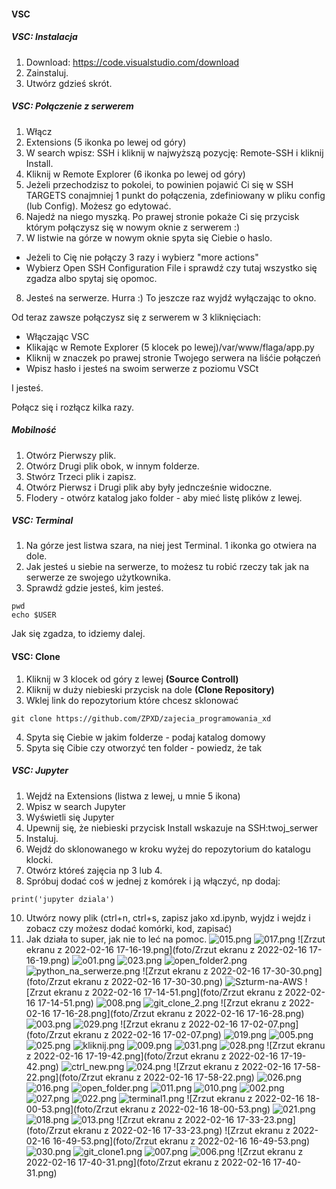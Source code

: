 





#### VSC

##### VSC: Instalacja

1. Download: https://code.visualstudio.com/download
2. Zainstaluj.
3. Utwórz gdzieś skrót.

##### VSC: Połączenie z serwerem

1. Włącz
2. Extensions (5 ikonka po lewej od góry)
3. W search wpisz: SSH i kliknij w najwyższą pozycję: Remote-SSH i kliknij Install.
4. Kliknij w Remote Explorer (6 ikonka po lewej od góry)
5. Jeżeli przechodzisz to pokolei, to powinien pojawić Ci się w SSH TARGETS conajmniej 1 punkt do połączenia, zdefiniowany w pliku config (lub Config). Możesz go edytować.
6. Najedź na niego myszką. Po prawej stronie pokaże Ci się przycisk którym połączysz się w nowym oknie z serwerem :)
7. W listwie na górze w nowym oknie spyta się Ciebie o haslo.
- Jeżeli to Cię nie połączy 3 razy i wybierz "more actions" 
- Wybierz Open SSH Configuration File i sprawdź czy tutaj wszystko się zgadza albo spytaj się opomoc.
8. Jesteś na serwerze. Hurra :) To jeszcze raz wyjdź wyłączając to okno.

Od teraz zawsze połączysz się z serwerem w 3 kliknięciach:
- Włączając VSC
- Klikając w Remote Explorer (5 klocek po lewej)/var/www/flaga/app.py
- Kliknij w znaczek po prawej stronie Twojego serwera na liśćie połączeń
- Wpisz hasło i jesteś na swoim serwerze z poziomu VSCt

I jesteś. 

Połącz się i rozłącz kilka razy.

##### Mobilność

1. Otwórz Pierwszy plik.
2. Otwórz Drugi plik obok, w innym folderze.
3. Stwórz Trzeci plik i zapisz.
4. Otwórz Pierwsz i Drugi plik aby były jedncześnie widoczne.
5. Flodery - otwórz katalog jako folder - aby mieć listę plików z lewej.

##### VSC: Terminal

1. Na górze jest listwa szara, na niej jest Terminal. 1 ikonka go otwiera na dole.
2. Jak jesteś u siebie na serwerze, to możesz tu robić rzeczy tak jak na serwerze ze swojego użytkownika.
3. Sprawdź gdzie jesteś, kim jesteś.
```
pwd
echo $USER
```
Jak się zgadza, to idziemy dalej.

#### VSC: Clone

1. Kliknij w 3 klocek od góry z lewej **(Source Controll)**
2. Kliknij w duży niebieski przycisk na dole **(Clone Repository)**
3. Wklej link do repozytorium które chcesz sklonować
```
git clone https://github.com/ZPXD/zajecia_programowania_xd
```
4. Spyta się Ciebie w jakim folderze - podaj katalog domowy
5. Spyta się Cibie czy otworzyć ten folder - powiedz, że tak

##### VSC: Jupyter

1. Wejdź na Extensions (listwa z lewej, u mnie 5 ikona)
2. Wpisz w search Jupyter
3. Wyświetli się Jupyter
4. Upewnij się, że niebieski przycisk Install wskazuje na SSH:twoj_serwer
5. Instaluj.
7. Wejdź do sklonowanego w kroku wyżej do repozytorium do katalogu klocki.
8. Otwórz któreś zajęcia np 3 lub 4.
9. Spróbuj dodać coś w jednej z komórek i ją włączyć, np dodaj:
```
print('jupyter dziala')
```
10. Utwórz nowy plik (ctrl+n, ctrl+s, zapisz jako xd.ipynb, wyjdz i wejdz i zobacz czy możesz dodać komórki, kod, zapisać)
11. Jak działa to super, jak nie to leć na pomoc.
![015.png](foto/015.png)
![017.png](foto/017.png)
![Zrzut ekranu z 2022-02-16 17-16-19.png](foto/Zrzut ekranu z 2022-02-16 17-16-19.png)
![o01.png](foto/o01.png)
![023.png](foto/023.png)
![open_folder2.png](foto/open_folder2.png)
![python_na_serwerze.png](foto/python_na_serwerze.png)
![Zrzut ekranu z 2022-02-16 17-30-30.png](foto/Zrzut ekranu z 2022-02-16 17-30-30.png)
![Szturm-na-AWS](foto/Szturm-na-AWS)
![Zrzut ekranu z 2022-02-16 17-14-51.png](foto/Zrzut ekranu z 2022-02-16 17-14-51.png)
![008.png](foto/008.png)
![git_clone_2.png](foto/git_clone_2.png)
![Zrzut ekranu z 2022-02-16 17-16-28.png](foto/Zrzut ekranu z 2022-02-16 17-16-28.png)
![003.png](foto/003.png)
![029.png](foto/029.png)
![Zrzut ekranu z 2022-02-16 17-02-07.png](foto/Zrzut ekranu z 2022-02-16 17-02-07.png)
![019.png](foto/019.png)
![005.png](foto/005.png)
![025.png](foto/025.png)
![kliknij.png](foto/kliknij.png)
![009.png](foto/009.png)
![031.png](foto/031.png)
![028.png](foto/028.png)
![Zrzut ekranu z 2022-02-16 17-19-42.png](foto/Zrzut ekranu z 2022-02-16 17-19-42.png)
![ctrl_new.png](foto/ctrl_new.png)
![024.png](foto/024.png)
![Zrzut ekranu z 2022-02-16 17-58-22.png](foto/Zrzut ekranu z 2022-02-16 17-58-22.png)
![026.png](foto/026.png)
![016.png](foto/016.png)
![open_folder.png](foto/open_folder.png)
![011.png](foto/011.png)
![010.png](foto/010.png)
![002.png](foto/002.png)
![027.png](foto/027.png)
![022.png](foto/022.png)
![terminal1.png](foto/terminal1.png)
![Zrzut ekranu z 2022-02-16 18-00-53.png](foto/Zrzut ekranu z 2022-02-16 18-00-53.png)
![021.png](foto/021.png)
![018.png](foto/018.png)
![013.png](foto/013.png)
![Zrzut ekranu z 2022-02-16 17-33-23.png](foto/Zrzut ekranu z 2022-02-16 17-33-23.png)
![Zrzut ekranu z 2022-02-16 16-49-53.png](foto/Zrzut ekranu z 2022-02-16 16-49-53.png)
![030.png](foto/030.png)
![git_clone1.png](foto/git_clone1.png)
![007.png](foto/007.png)
![006.png](foto/006.png)
![Zrzut ekranu z 2022-02-16 17-40-31.png](foto/Zrzut ekranu z 2022-02-16 17-40-31.png)







